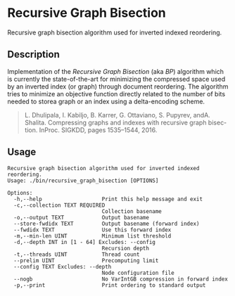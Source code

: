 Recursive Graph Bisection
============================

Recursive graph bisection algorithm used for inverted indexed reordering.


Description
-----------

Implementation of the *Recursive Graph Bisection* (aka *BP*) algorithm which is currently the state-of-the-art for minimizing the compressed space used by an inverted index (or graph) through document reordering.
The  algorithm tries to minimize an objective function directly related to the number of bits needed to storea graph or an index using a delta-encoding scheme.

>  L.  Dhulipala,  I.  Kabiljo,  B.  Karrer,  G.  Ottaviano,  S.  Pupyrev,  andA.  Shalita.   Compressing  graphs  and  indexes  with  recursive  graph  bisec-tion.  InProc. SIGKDD, pages 1535–1544, 2016.

Usage
-----

```
Recursive graph bisection algorithm used for inverted indexed reordering.
Usage: ./bin/recursive_graph_bisection [OPTIONS]

Options:
  -h,--help                   Print this help message and exit
  -c,--collection TEXT REQUIRED
                              Collection basename
  -o,--output TEXT            Output basename
  --store-fwdidx TEXT         Output basename (forward index)
  --fwdidx TEXT               Use this forward index
  -m,--min-len UINT           Minimum list threshold
  -d,--depth INT in [1 - 64] Excludes: --config
                              Recursion depth
  -t,--threads UINT           Thread count
  --prelim UINT               Precomputing limit
  --config TEXT Excludes: --depth
                              Node configuration file
  --nogb                      No VarIntGB compression in forward index
  -p,--print                  Print ordering to standard output

```
